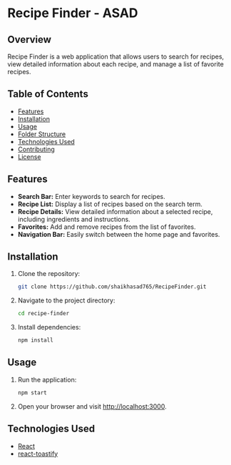 # Recipe Finder - ASAD

## Overview

Recipe Finder is a web application that allows users to search for recipes, view detailed information about each recipe, and manage a list of favorite recipes.

## Table of Contents

- [Features](#features)
- [Installation](#installation)
- [Usage](#usage)
- [Folder Structure](#folder-structure)
- [Technologies Used](#technologies-used)
- [Contributing](#contributing)
- [License](#license)

## Features

- **Search Bar:** Enter keywords to search for recipes.
- **Recipe List:** Display a list of recipes based on the search term.
- **Recipe Details:** View detailed information about a selected recipe, including ingredients and instructions.
- **Favorites:** Add and remove recipes from the list of favorites.
- **Navigation Bar:** Easily switch between the home page and favorites.

## Installation

1. Clone the repository:

   ```bash
   git clone https://github.com/shaikhasad765/RecipeFinder.git
   ```

2. Navigate to the project directory:

   ```bash
   cd recipe-finder
   ```

3. Install dependencies:

   ```bash
   npm install
   ```

## Usage

1. Run the application:

   ```bash
   npm start
   ```

2. Open your browser and visit [http://localhost:3000](http://localhost:3000).

## Technologies Used

- [React](https://reactjs.org/)
- [react-toastify](https://github.com/fkhadra/react-toastify)
